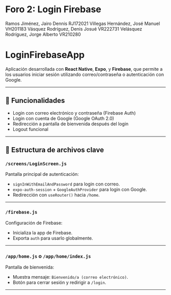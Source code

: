 # Foro 2: Login Firebase

Ramos Jiménez, Jairo Dennis		   RJ172021
Villegas Hernández, José Manuel		VH201183
Vásquez Rodríguez, Denis Josué		VR222731
Velásquez Rodríguez, Jorge Alberto	VR210280


# LoginFirebaseApp

Aplicación desarrollada con **React Native**, **Expo**, y **Firebase**, que permite a los usuarios iniciar sesión utilizando correo/contraseña o autenticación con Google.

---

## 📱 Funcionalidades

- Login con correo electrónico y contraseña (Firebase Auth)
- Login con cuenta de Google (Google OAuth 2.0)
- Redirección a pantalla de bienvenida después del login
- Logout funcional

---

## 📂 Estructura de archivos clave

### `/screens/LoginScreen.js`

Pantalla principal de autenticación:

- `signInWithEmailAndPassword` para login con correo.
- `expo-auth-session` + `GoogleAuthProvider` para login con Google.
- Redirección con `useRouter()` hacia `/home`.

---

### `/firebase.js`

Configuración de Firebase:

- Inicializa la app de Firebase.
- Exporta `auth` para usarlo globalmente.

---

### `/app/home.js` o `/app/home/index.js`

Pantalla de bienvenida:

- Muestra mensaje: `Bienvenido/a (correo electrónico)`.
- Botón para cerrar sesión y redirigir a `/login`.

---




